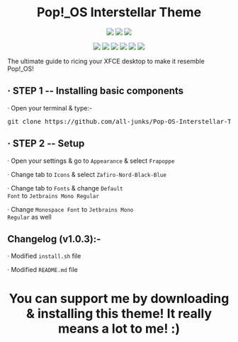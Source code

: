 <h1 align="center"> Pop!_OS Interstellar Theme </h1>

<p align="center">
  <img src="https://github.com/all-junks/Pop-OS-Interstellar-Theme/blob/main/Demos/img1.png"/>
  <img src="https://github.com/all-junks/Pop-OS-Interstellar-Theme/blob/main/Demos/img2.png"/>
  <img src="https://github.com/all-junks/Pop-OS-Interstellar-Theme/blob/main/Demos/img3.png"/>
</p>

<p align="center">
  <img src="https://img.shields.io/badge/OS-Linux_Only-f9e2af?style=for-the-badge&logo=linux&logoColor=f9e2af"/>
  <img src="https://img.shields.io/badge/DE-XFCE_ONLY-cba6f7?style=for-the-badge"/>
  <img src="https://img.shields.io/github/stars/all-junks/Pop-OS-Interstellar-Theme?style=for-the-badge&color=e5c890"/>
  <img src="https://img.shields.io/github/downloads/all-junks/Pop-OS-Interstellar-Theme/total?style=for-the-badge&color=a6e3a1"/>
  <img src="https://img.shields.io/badge/License-GPL--3.0-f38ba8?style=for-the-badge&logo=gnu&logoColor=f38ba8"/>
  <img src="https://img.shields.io/badge/Status-WIP-e64553?style=for-the-badge"/>
</p>

The ultimate guide to ricing your XFCE desktop to make it resemble Pop!_OS!

## · STEP 1 -- Installing basic components

· Open your terminal & type:-

<pre>git clone https://github.com/all-junks/Pop-OS-Interstellar-Theme.git; cd Pop-OS-Interstellar-Theme/; chmod 755 install.sh; chmod +x install.sh; ./install.sh  </pre>

## · STEP  2 -- Setup

· Open your settings & go to <code>Appearance</code> & select <code>Frapoppe</code>

· Change tab to <code>Icons</code> & select <code>Zafiro-Nord-Black-Blue</code>

· Change tab to <code>Fonts</code> & change <code>Default Font</code> to <code>Jetbrains Mono Regular</code>

· Change <code>Monospace Font</code> to <code>Jetbrains Mono Regular</code> as well

## Changelog (v1.0.3):-

· Modified <code>install.sh</code> file

· Modified <code>README.md</code> file

<h1 align="center"> You can support me by downloading & installing this theme!
It really means a lot to me! :) </h1>
